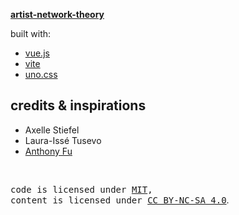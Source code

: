 **[artist-network-theory](https://artist-network-theory)**

built with:

- [vue.js](https://vuejs.org/)
- [vite](https://vitejs.dev/)
- [uno.css](https://unocss.dev/)

## credits & inspirations

- Axelle Stiefel
- Laura-Issé Tusevo
- [Anthony Fu](https://github.com/antfu/)

<br>

<samp>code is licensed under <a href='./LICENSE'>MIT</a>,<br> content is licensed under <a href='https://creativecommons.org/licenses/by-nc-sa/4.0/'>CC BY-NC-SA 4.0</a></samp>.

